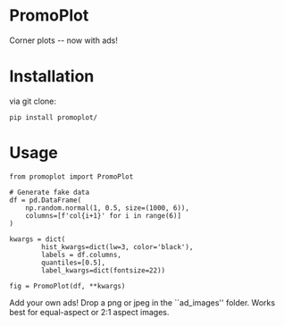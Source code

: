 # PromoPlot
 Corner plots -- now with ads!

# Installation

via git clone:
```
pip install promoplot/
```

# Usage

```
from promoplot import PromoPlot

# Generate fake data
df = pd.DataFrame(
    np.random.normal(1, 0.5, size=(1000, 6)),
    columns=[f'col{i+1}' for i in range(6)]
)

kwargs = dict(
        hist_kwargs=dict(lw=3, color='black'),
        labels = df.columns,
        quantiles=[0.5],
        label_kwargs=dict(fontsize=22))

fig = PromoPlot(df, **kwargs)
```

Add your own ads! Drop a png or jpeg in the ``ad_images'' folder. Works best for equal-aspect or 2:1 aspect images.
